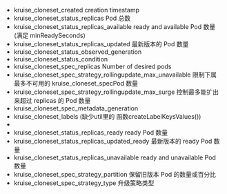 - kruise_cloneset_created  creation timestamp
- kruise_cloneset_status_replicas  Pod 总数
- kruise_cloneset_status_replicas_available  ready and available Pod 数量 (满足 minReadySeconds)
- kruise_cloneset_status_replicas_updated  最新版本的 Pod 数量
- kruise_cloneset_status_observed_generation
- kruise_cloneset_status_condition
- kruise_cloneset_spec_replicas  Number of desired pods
- kruise_cloneset_spec_strategy_rollingupdate_max_unavailable  限制下属最多不可用的 kruise_cloneset_specPod 数量
- kruise_cloneset_spec_strategy_rollingupdate_max_surge  控制最多能扩出来超过 replicas 的 Pod 数量
- kruise_cloneset_spec_metadata_generation
- kruise_cloneset_labels  (缺少util里的 函数createLabelKeysValues())
- 
- kruise_cloneset_status_replicas_ready  ready Pod 数量
- kruise_cloneset_status_replicas_updated_ready  最新版本的 ready Pod 数量
- kruise_cloneset_status_replicas_unavailable  ready and unavailable Pod 数量
- kruise_cloneset_spec_strategy_partition  保留旧版本 Pod 的数量或百分比
- kruise_cloneset_spec_strategy_type  升级策略类型

